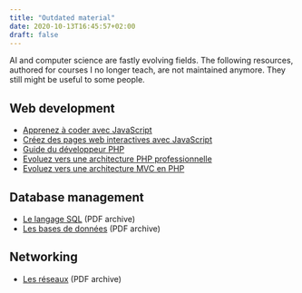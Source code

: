 ```yaml
---
title: "Outdated material"
date: 2020-10-13T16:45:57+02:00
draft: false
---
```


AI and computer science are fastly evolving fields. The following resources, authored for courses I no longer teach, are not maintained anymore. They still might be useful to some people.

## Web development

- [Apprenez à coder avec JavaScript](https://openclassrooms.com/fr/courses/2984401-apprenez-a-coder-avec-javascript)
- [Créez des pages web interactives avec JavaScript](https://openclassrooms.com/fr/courses/3306901-creez-des-pages-web-interactives-avec-javascript)
- [Guide du développeur PHP](https://bpesquet.gitbooks.io/guide-developpeur-php/)
- [Evoluez vers une architecture PHP professionnelle](https://openclassrooms.com/fr/courses/2560666-evoluez-vers-une-architecture-php-professionnelle-avec-silex)
- [Evoluez vers une architecture MVC en PHP](https://bpesquet.developpez.com/tutoriels/php/evoluer-architecture-mvc/)

## Database management

- [Le langage SQL](/pub/cours_sql.zip) (PDF archive)
- [Les bases de données](/pub/cours_sgbd.zip) (PDF archive)

## Networking

- [Les réseaux](/pub/cours_reseaux.zip) (PDF archive)
